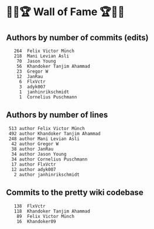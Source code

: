 # 👏💫🏆 Wall of Fame 🏆💫👏

## Authors by number of commits (edits)

```
   264	Felix Victor Münch
   218	Mani Levian Asli
    70	Jason Young
    56	Khandoker Tanjim Ahammad
    23	Gregor W
    12	JanRau
     6	FlxVctr
     3	adyk007
     1	janhinrikschmidt
     1	Cornelius Puschmann
```

## Authors by number of lines

```
 513 author Felix Victor Münch
 492 author Khandoker Tanjim Ahammad
 248 author Mani Levian Asli
  42 author Gregor W
  38 author JanRau
  34 author Jason Young
  34 author Cornelius Puschmann
  17 author FlxVctr
  12 author adyk007
   2 author janhinrikschmidt
```

## Commits to the pretty wiki codebase

```
   138	FlxVctr
   118	Khandoker Tanjim Ahammad
    89	Felix Victor Münch
    16	Khandoker09
```
